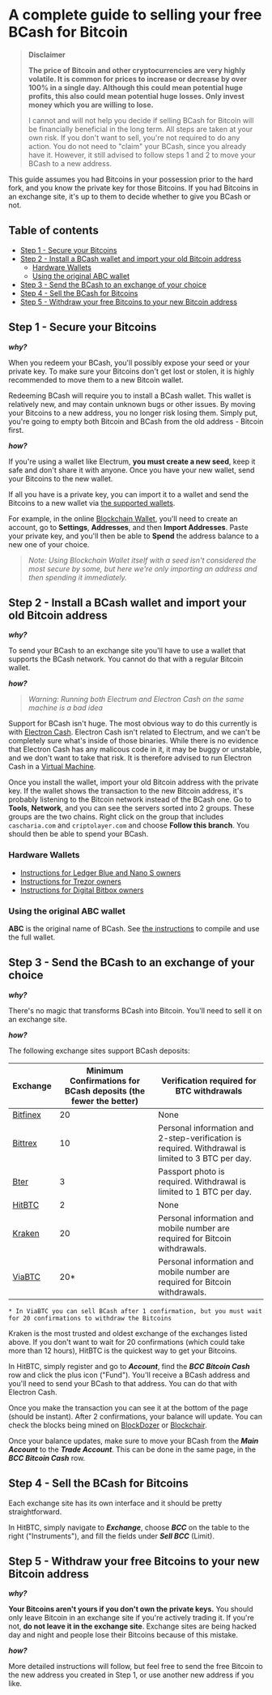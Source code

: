 
# A complete guide to selling your free BCash for Bitcoin

>**Disclaimer**
>
> **The price of Bitcoin and other cryptocurrencies are very highly volatile. It is common for prices to increase or decrease by over 100% in a single day. Although this could mean potential huge profits, this also could mean potential huge losses. Only invest money which you are willing to lose.**
>
> I cannot and will not help you decide if selling BCash for Bitcoin will be financially beneficial in the long term. All steps are taken at your own risk. If you don't want to sell, you're not required to do any action. You do not need to "claim" your BCash, since you already have it. However, it still advised to follow steps 1 and 2 to move your BCash to a new address.

This guide assumes you had Bitcoins in your possession prior to the hard fork, and you know the private key for those Bitcoins. If you had Bitcoins in an exchange site, it's up to them to decide whether to give you BCash or not.

## Table of contents
* [Step 1 - Secure your Bitcoins](#step-1---secure-your-bitcoins)
* [Step 2 - Install a BCash wallet and import your old Bitcoin address](#step-2---install-a-bcash-wallet-and-import-your-old-bitcoin-address)
  + [Hardware Wallets](#hardware-wallets)
  + [Using the original ABC wallet](#using-the-original-abc-wallet)
* [Step 3 - Send the BCash to an exchange of your choice](#step-3---send-the-bcash-to-an-exchange-of-your-choice)
* [Step 4 - Sell the BCash for Bitcoins](#step-4---sell-the-bcash-for-bitcoins)
* [Step 5 - Withdraw your free Bitcoins to your new Bitcoin address](#step-5---withdraw-your-free-bitcoins-to-your-new-bitcoin-address)


## Step 1 - Secure your Bitcoins

***why?***

When you redeem your BCash, you'll possibly expose your seed or your private key. To make sure your Bitcoins don't get lost or stolen, it is highly recommended to move them to a new Bitcoin wallet. 

Redeeming BCash will require you to install a BCash wallet. This wallet is relatively new, and may contain unknown bugs or other issues. By moving your Bitcoins to a new address, you no longer risk losing them. Simply put, you're going to empty both Bitcoin and BCash from the old address - Bitcoin first.

***how?***

If you're using a wallet like Electrum, **you must create a new seed**, keep it safe and don't share it with anyone. Once you have your new wallet, send your Bitcoins to the new wallet.

If all you have is a private key, you can import it to a wallet and send the Bitcoins to a new wallet via [the supported wallets](http://bitcoin.org/en/choose-your-wallet). 

For example, in the online [Blockchain Wallet](http://blockchain.info/wallet), you'll need to create an account, go to **Settings**, **Addresses**, and then **Import Addresses**. Paste your private key, and you'll then be able to **Spend** the address balance to a new one of your choice. 

> *Note: Using Blockchain Wallet itself with a seed isn't considered the most secure by some, but here we're only importing an address and then spending it immediately.*


## Step 2 - Install a BCash wallet and import your old Bitcoin address

***why?***

To send your BCash to an exchange site you'll have to use a wallet that supports the BCash network. You cannot do that with a regular Bitcoin wallet.

***how?***

>*Warning: Running both Electrum and Electron Cash on the same machine is a bad idea* 

Support for BCash isn't huge. The most obvious way to do this currently is with [Electron Cash](http://electroncash.org/). Electron Cash isn't related to Electrum, and we can't be completely sure what's inside of those binaries. While there is no evidence that Electron Cash has any malicous code in it, it may be buggy or unstable, and we don't want to take that risk. It is therefore advised to run Electron Cash in a [Virtual Machine](https://www.howtogeek.com/196060/beginner-geek-how-to-create-and-use-virtual-machines/). 

Once you install the wallet, import your old Bitcoin address with the private key. If the wallet shows the transaction to the new Bitcoin address, it's probably listening to the Bitcoin network instead of the BCash one. Go to **Tools**, **Network**, and you can see the servers sorted into 2 groups. These groups are the two chains. Right click on the group that includes `cascharia.com` and `criptolayer.com` and choose **Follow this branch**. You should then be able to spend your BCash.

### Hardware Wallets

* [Instructions for Ledger Blue and Nano S owners](http://support.ledgerwallet.com/knowledge_base/topics/bitcoin-cash)
* [Instructions for Trezor owners](https://blog.trezor.io/claim-bcash-bitcoin-cash-bch-bcc-trezor-wallet-f0a810d5864a)
* [Instructions for Digital Bitbox owners](https://digitalbitbox.com/faq)

### Using the original ABC wallet

**ABC** is the original name of BCash. See [the instructions](COMPILE_ABC.md) to compile and use the full wallet.


## Step 3 - Send the BCash to an exchange of your choice

***why?***

There's no magic that transforms BCash into Bitcoin. You'll need to sell it on an exchange site.

***how?***

The following exchange sites support BCash deposits:

 Exchange | Minimum Confirmations for BCash deposits (the fewer the better) | Verification required for BTC withdrawals
----------|-----------------------|-------------
[Bitfinex](https://bitfinex.com/) | 20 | None 
[Bittrex](https://bittrex.com/) | 10 | Personal information and 2-step-verification is required.  Withdrawal is limited to 3 BTC per day.
[Bter](https://bter.com/) | 3 | Passport photo is required.  Withdrawal is limited to 1 BTC per day.
[HitBTC](https://hitbtc.com/) | 2 | None
[Kraken](https://www.kraken.com/) | 20 | Personal information and mobile number are required for Bitcoin withdrawals.
[ViaBTC](https://www.viabtc.com/) | 20* | Personal information and mobile number are required for Bitcoin withdrawals.

`* In ViaBTC you can sell BCash after 1 confirmation, but you must wait for 20 confirmations to withdraw the Bitcoins`

Kraken is the most trusted and oldest exchange of the exchanges listed above. If you don't want to wait for 20 confirmations (which could take more than 12 hours), HitBTC is the quickest way to get your Bitcoins.

In HitBTC, simply register and go to ***Account***, find the ***BCC Bitcoin Cash*** row and click the plus icon ("Fund"). You'll receive a BCash address and you'll need to send your BCash to that address. You can do that with Electron Cash.

Once you make the transaction you can see it at the bottom of the page (should be instant). After 2 confirmations, your balance will update. You can check the blocks being mined on [BlockDozer](http://blockdozer.com/insight/blocks) or [Blockchair](https://blockchair.com/bitcoin-cash/blocks).

Once your balance updates, make sure to move your BCash from the ***Main Account*** to the ***Trade Account***. This can be done in the same page, in the ***BCC Bitcoin Cash*** row.


## Step 4 - Sell the BCash for Bitcoins

Each exchange site has its own interface and it should be pretty straightforward.

In HitBTC, simply navigate to ***Exchange***, choose ***BCC*** on the table to the right ("Instruments"), and fill the fields under ***Sell BCC*** (Limit).

## Step 5 - Withdraw your free Bitcoins to your new Bitcoin address

***why?***

**Your Bitcoins aren't yours if you don't own the private keys.** You should only leave Bitcoin in an exchange site if you're actively trading it. If you're not, **do not leave it in the exchange site**. Exchange sites are being hacked day and night and people lose their Bitcoins because of this mistake.


***how?***

More detailed instructions will follow, but feel free to send the free Bitcoin to the new address you created in Step 1, or use another new address if you like.

